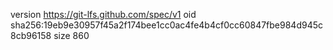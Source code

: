 version https://git-lfs.github.com/spec/v1
oid sha256:19eb9e30957f45a2f174bee1cc0ac4fe4b4cf0cc60847fbe984d945c8cb96158
size 860
